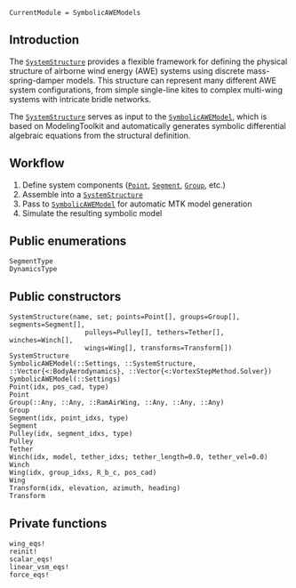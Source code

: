 ```@meta
CurrentModule = SymbolicAWEModels
```
## Introduction
The [`SystemStructure`](@ref) provides a flexible framework for defining the physical structure of airborne wind energy (AWE) systems using discrete mass-spring-damper models. This structure can represent many different AWE system configurations, from simple single-line kites to complex multi-wing systems with intricate bridle networks.

The [`SystemStructure`](@ref) serves as input to the [`SymbolicAWEModel`](@ref), which is based on ModelingToolkit and automatically generates symbolic differential algebraic equations from the structural definition.

## Workflow
1. Define system components ([`Point`](@ref), [`Segment`](@ref), [`Group`](@ref), etc.) 
2. Assemble into a [`SystemStructure`](@ref)
3. Pass to [`SymbolicAWEModel`](@ref) for automatic MTK model generation
4. Simulate the resulting symbolic model

## Public enumerations
```@docs
SegmentType
DynamicsType
```

## Public constructors
```@docs
SystemStructure(name, set; points=Point[], groups=Group[], segments=Segment[], 
                   pulleys=Pulley[], tethers=Tether[], winches=Winch[], 
                   wings=Wing[], transforms=Transform[])
SystemStructure
SymbolicAWEModel(::Settings, ::SystemStructure, ::Vector{<:BodyAerodynamics}, ::Vector{<:VortexStepMethod.Solver})
SymbolicAWEModel(::Settings)
Point(idx, pos_cad, type)
Point
Group(::Any, ::Any, ::RamAirWing, ::Any, ::Any, ::Any)
Group
Segment(idx, point_idxs, type)
Segment
Pulley(idx, segment_idxs, type)
Pulley
Tether
Winch(idx, model, tether_idxs; tether_length=0.0, tether_vel=0.0)
Winch
Wing(idx, group_idxs, R_b_c, pos_cad)
Wing
Transform(idx, elevation, azimuth, heading)
Transform
```

## Private functions
```@docs
wing_eqs!
reinit!
scalar_eqs!
linear_vsm_eqs!
force_eqs!
```

